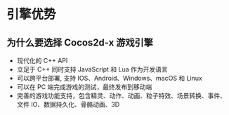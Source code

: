 # 引擎优势

## 为什么要选择 Cocos2d-x 游戏引擎

- 现代化的 C++ API
- 立足于 C++ 同时支持 JavaScript 和 Lua 作为开发语言
- 可以跨平台部署, 支持 IOS、Android、Windows、macOS 和 Linux
- 可以在 PC 端完成游戏的测试，最终发布到移动端
- 完善的游戏功能支持，包含精灵、动作、动画、粒子特效、场景转换、事件、文件 IO、数据持久化、骨骼动画、3D
